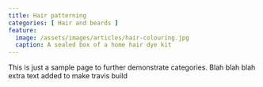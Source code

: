 ```yaml
---
title: Hair patterning
categories: [ Hair and beards ]
feature:
  image: /assets/images/articles/hair-colouring.jpg
  caption: A sealed box of a home hair dye kit
---
```


This is just a sample page to further demonstrate categories.
Blah blah blah extra text added to make travis build
